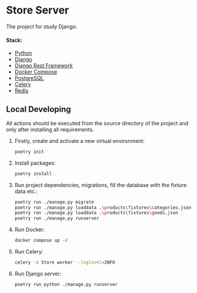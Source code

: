 # Store Server

The project for study Django.

#### Stack:

- [Python](https://www.python.org/downloads/)
- [Django](https://www.djangoproject.com)
- [Django Rest Framework](https://www.django-rest-framework.org)
- [Docker Compose](https://www.docker.com)
- [PostgreSQL](https://www.postgresql.org/)
- [Celery](https://docs.celeryproject.org/en/stable/)
- [Redis](https://redis.io/)

## Local Developing

All actions should be executed from the source directory of the project and only after installing all requirements.

1. Firstly, create and activate a new virtual environment:
   ```bash
   poetry init
   ```
   
2. Install packages:
   ```bash
   poetry install
   ```
   
3. Run project dependencies, migrations, fill the database with the fixture data etc.:
   ```bash
   poetry run ./manage.py migrate
   poetry run ./manage.py loaddata .\products\fixtures\categories.json
   poetry run ./manage.py loaddata .\products\fixtures\goods.json
   poetry run ./manage.py runserver 
   ```
   
4. Run Docker:
   ```bash
   docker compose up -d
   ```
   
5. Run Celery:
   ```bash
   celery -A Store worker --loglevel=INFO
   ```

6. Run Django server:
   ```bash
   poetry run python ./manage.py runserver
   ```